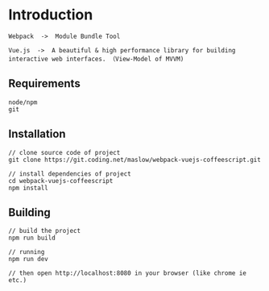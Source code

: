 Introduction
===========
    
    Webpack  ->  Module Bundle Tool

    Vue.js  ->  A beautiful & high performance library for building interactive web interfaces. （View-Model of MVVM)


Requirements
------------

    node/npm
    git

Installation
------------

```
// clone source code of project
git clone https://git.coding.net/maslow/webpack-vuejs-coffeescript.git

// install dependencies of project
cd webpack-vuejs-coffeescript
npm install
```

Building
--------

```
// build the project
npm run build

// running
npm run dev

// then open http://localhost:8080 in your browser (like chrome ie etc.)

```
